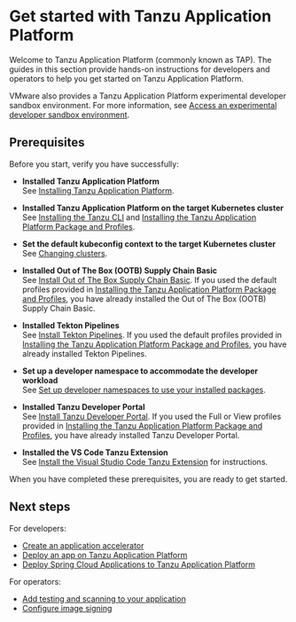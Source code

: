# Get started with Tanzu Application Platform

Welcome to Tanzu Application Platform (commonly known as TAP).
The guides in this section provide hands-on instructions for developers and operators to help you
get started on Tanzu Application Platform.

VMware also provides a Tanzu Application Platform experimental developer sandbox environment. For more information, see [Access an experimental developer sandbox environment](install-online/sandbox.hbs.md).

## <a id="get-started-prereqs"></a>Prerequisites

Before you start, verify you have successfully:

- **Installed Tanzu Application Platform**<br>
See [Installing Tanzu Application Platform](install-intro.md).

- **Installed Tanzu Application Platform on the target Kubernetes cluster**<br>
See [Installing the Tanzu CLI](install-tanzu-cli.md) and [Installing the Tanzu Application Platform Package and Profiles](install-online/profile.hbs.md).

- **Set the default kubeconfig context to the target Kubernetes cluster**<br>
See [Changing clusters](cli-plugins/apps/getting-started/configuration.hbs.md#changing-clusters).

- **Installed Out of The Box (OOTB) Supply Chain Basic**<br>
See [Install Out of The Box Supply Chain Basic](scc/install-ootb-sc-basic.md).
If you used the default profiles provided in [Installing the Tanzu Application Platform Package and Profiles](install-online/profile.hbs.md), you have already installed the Out of The Box (OOTB) Supply Chain Basic.

- **Installed Tekton Pipelines**<br>
  See [Install Tekton Pipelines](tekton/install-tekton.md).
  If you used the default profiles provided in
  [Installing the Tanzu Application Platform Package and Profiles](install-online/profile.hbs.md),
  you have already installed Tekton Pipelines.

- **Set up a developer namespace to accommodate the developer workload**<br>
See [Set up developer namespaces to use your installed packages](install-online/set-up-namespaces.hbs.md).

- **Installed Tanzu Developer Portal**<br>
See [Install Tanzu Developer Portal](tap-gui/install-tap-gui.md).
If you used the Full or View profiles provided in [Installing the Tanzu Application Platform Package and Profiles](install-online/profile.hbs.md),
you have already installed Tanzu Developer Portal.

- **Installed the VS Code Tanzu Extension**<br>
See [Install the Visual Studio Code Tanzu Extension](vscode-extension/install.md) for instructions.

When you have completed these prerequisites, you are ready to get started.

## Next steps

For developers:

- [Create an application accelerator](getting-started/create-app-accelerator.hbs.md)
- [Deploy an app on Tanzu Application Platform](getting-started/deploy-first-app.md)
- [Deploy Spring Cloud Applications to Tanzu Application Platform](getting-started/spring-apps/deploy-spring-cloud-apps.hbs.md)

For operators:

- [Add testing and scanning to your application](getting-started/add-test-and-security.hbs.md)
- [Configure image signing](getting-started/config-supply-chain.hbs.md)
